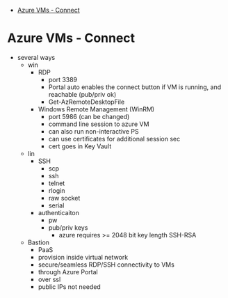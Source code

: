 - [Azure VMs - Connect](#azure-vms---connect)
# Azure VMs - Connect

* several ways
  * win
    * RDP
      * port 3389
      * Portal auto enables the connect button if VM is running, and reachable (pub/priv ok)
      * Get-AzRemoteDesktopFile
    * Windows Remote Management (WinRM)
      * port 5986 (can be changed)
      * command line session to azure VM
      * can also run non-interactive PS
      * can use certificates for additional session sec
      * cert goes in Key Vault
  * lin
    * SSH
      * scp
      * ssh
      * telnet
      * rlogin
      * raw socket
      * serial
    * authenticaiton
      * pw
      * pub/priv keys
        * azure requires >= 2048 bit key length SSH-RSA
  * Bastion
    * PaaS
    * provision inside virtual network
    * secure/seamless RDP/SSH connectivity to VMs
    * through Azure Portal
    * over ssl
    * public IPs not needed
    

